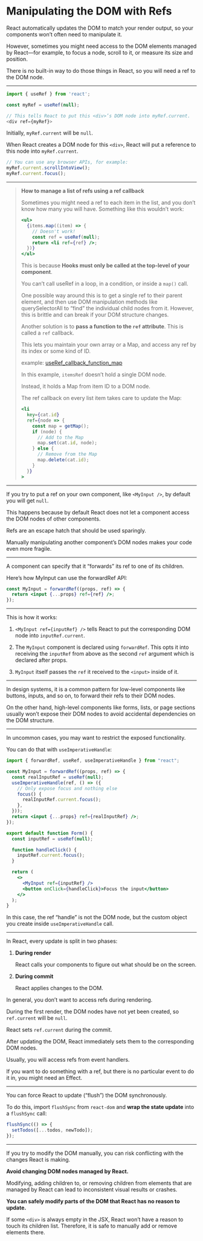 # Manipulating the DOM with Refs

React automatically updates the DOM to match your render output, so your components won’t often need to manipulate it.

However, sometimes you might need access to the DOM elements managed by React—for example, to focus a node, scroll to it, or measure its size and position.

There is no built-in way to do those things in React, so you will need a ref to the DOM node.

---

```js
import { useRef } from 'react';

const myRef = useRef(null);

// This tells React to put this <div>’s DOM node into myRef.current.
<div ref={myRef}>
```

Initially, `myRef.current` will be `null`.

When React creates a DOM node for this `<div>`, React will put a reference to this node into `myRef.current`.

```js
// You can use any browser APIs, for example:
myRef.current.scrollIntoView();
myRef.current.focus();
```

---

> **How to manage a list of refs using a ref callback**
>
> Sometimes you might need a ref to each item in the list, and you don’t know how many you will have. Something like this wouldn’t work:
>
> ```jsx
> <ul>
>   {items.map((item) => {
>     // Doesn't work!
>     const ref = useRef(null);
>     return <li ref={ref} />;
>   })}
> </ul>
> ```
>
> This is because **Hooks must only be called at the top-level of your component**.
>
> You can’t call useRef in a loop, in a condition, or inside a `map()` call.
>
> One possible way around this is to get a single ref to their parent element, and then use DOM manipulation methods like querySelectorAll to “find” the individual child nodes from it. However, this is brittle and can break if your DOM structure changes.
>
> Another solution is to **pass a function to the `ref` attribute**. This is called a `ref` callback.
>
> This lets you maintain your own array or a Map, and access any ref by its index or some kind of ID.
>
> example: [useRef_callback_function_map](https://codesandbox.io/s/useref-callback-function-map-fqm455)
>
> In this example, `itemsRef` doesn’t hold a single DOM node.
>
> Instead, it holds a Map from item ID to a DOM node.
>
> The ref callback on every list item takes care to update the Map:
>
> ```jsx
> <li
>   key={cat.id}
>   ref={node => {
>     const map = getMap();
>     if (node) {
>       // Add to the Map
>       map.set(cat.id, node);
>     } else {
>       // Remove from the Map
>       map.delete(cat.id);
>     }
>   }}
> >
> ```

---

If you try to put a ref on your own component, like `<MyInput />`, by default you will get `null`.

This happens because by default React does not let a component access the DOM nodes of other components.

Refs are an escape hatch that should be used sparingly.

Manually manipulating another component’s DOM nodes makes your code even more fragile.

---

A component can specify that it “forwards” its ref to one of its children.

Here’s how MyInput can use the forwardRef API:

```jsx
const MyInput = forwardRef((props, ref) => {
  return <input {...props} ref={ref} />;
});
```

---

This is how it works:

1. `<MyInput ref={inputRef} />` tells React to put the corresponding DOM node into `inputRef.current`.

2. The `MyInput` component is declared using `forwardRef`. This opts it into receiving the `inputRef` from above as the second `ref` argument which is declared after props.

3. `MyInput` itself passes the `ref` it received to the `<input>` inside of it.

---

In design systems, it is a common pattern for low-level components like buttons, inputs, and so on, to forward their refs to their DOM nodes.

On the other hand, high-level components like forms, lists, or page sections usually won’t expose their DOM nodes to avoid accidental dependencies on the DOM structure.

---

In uncommon cases, you may want to restrict the exposed functionality.

You can do that with `useImperativeHandle`:

```jsx
import { forwardRef, useRef, useImperativeHandle } from "react";

const MyInput = forwardRef((props, ref) => {
  const realInputRef = useRef(null);
  useImperativeHandle(ref, () => ({
    // Only expose focus and nothing else
    focus() {
      realInputRef.current.focus();
    },
  }));
  return <input {...props} ref={realInputRef} />;
});

export default function Form() {
  const inputRef = useRef(null);

  function handleClick() {
    inputRef.current.focus();
  }

  return (
    <>
      <MyInput ref={inputRef} />
      <button onClick={handleClick}>Focus the input</button>
    </>
  );
}
```

In this case, the ref “handle” is not the DOM node, but the custom object you create inside `useImperativeHandle` call.

---

In React, every update is split in two phases:

1. **During render**

   React calls your components to figure out what should be on the screen.

2. **During commit**

   React applies changes to the DOM.

In general, you don’t want to access refs during rendering.

During the first render, the DOM nodes have not yet been created, so `ref.current` will be `null`.

React sets `ref.current` during the commit.

After updating the DOM, React immediately sets them to the corresponding DOM nodes.

Usually, you will access refs from event handlers.

If you want to do something with a ref, but there is no particular event to do it in, you might need an Effect.

---

You can force React to update (“flush”) the DOM synchronously.

To do this, import `flushSync` from `react-dom` and **wrap the state update** into a `flushSync` call:

```js
flushSync(() => {
  setTodos([...todos, newTodo]);
});
```

---

If you try to modify the DOM manually, you can risk conflicting with the changes React is making.

**Avoid changing DOM nodes managed by React.**

Modifying, adding children to, or removing children from elements that are managed by React can lead to inconsistent visual results or crashes.

**You can safely modify parts of the DOM that React has no reason to update.**

If some `<div>` is always empty in the JSX, React won’t have a reason to touch its children list. Therefore, it is safe to manually add or remove elements there.
